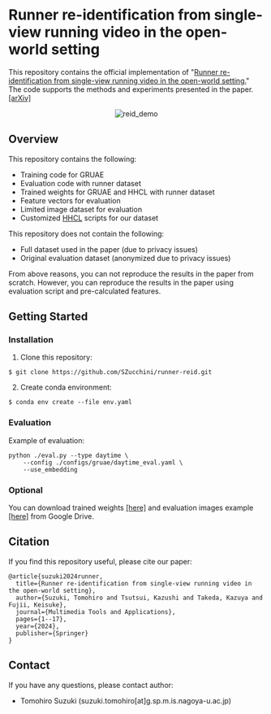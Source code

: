 # Runner re-identification from single-view running video in the open-world setting
This repository contains the official implementation of "[Runner re-identification from single-view running video in the open-world setting.](https://link.springer.com/article/10.1007/s11042-024-18881-x)" The code supports the methods and experiments presented in the paper. [[arXiv]](https://arxiv.org/abs/2310.11700)

<div align="center">
  <img src="https://github.com/SZucchini/runner-reid/assets/78769319/9000d856-b904-45e4-99ca-3e0e1d70c92c" alt="reid_demo">
</div>

## Overview
This repository contains the following:
- Training code for GRUAE
- Evaluation code with runner dataset
- Trained weights for GRUAE and HHCL with runner dataset
- Feature vectors for evaluation
- Limited image dataset for evaluation
- Customized [HHCL](https://github.com/bupt-ai-cz/HHCL-ReID) scripts for our dataset

This repository does not contain the following:
- Full dataset used in the paper (due to privacy issues)
- Original evaluation dataset (anonymized due to privacy issues)

From above reasons, you can not reproduce the results in the paper from scratch. However, you can reproduce the results in the paper using evaluation script and pre-calculated features.

## Getting Started
### Installation
1. Clone this repository:
```
$ git clone https://github.com/SZucchini/runner-reid.git
```
2. Create conda environment:
```
$ conda env create --file env.yaml
```

### Evaluation
Example of evaluation:
```
python ./eval.py --type daytime \
    --config ./configs/gruae/daytime_eval.yaml \
    --use_embedding
```

### Optional
You can download trained weights [[here]](https://drive.google.com/drive/folders/11M49cKsJ2jWcpfYu1YwHbNmeVNiBok0r?usp=sharing) and evaluation images example [[here]](https://drive.google.com/drive/folders/1YZgXD8Ey1NVaiifksGaiBPwXlYNePD0n?usp=sharing) from Google Drive.

## Citation
If you find this repository useful, please cite our paper:
```
@article{suzuki2024runner,
  title={Runner re-identification from single-view running video in the open-world setting},
  author={Suzuki, Tomohiro and Tsutsui, Kazushi and Takeda, Kazuya and Fujii, Keisuke},
  journal={Multimedia Tools and Applications},
  pages={1--17},
  year={2024},
  publisher={Springer}
}
```

## Contact
If you have any questions, please contact author:
- Tomohiro Suzuki (suzuki.tomohiro[at]g.sp.m.is.nagoya-u.ac.jp)
